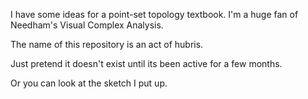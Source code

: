 
I have some ideas for a point-set topology textbook. I'm a huge fan of Needham's Visual Complex Analysis.

The name of this repository is an act of hubris.

Just pretend it doesn't exist until its been active for a few months.

Or you can look at the sketch I put up.

